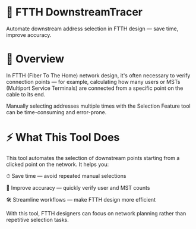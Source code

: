 # 🚀 FTTH DownstreamTracer

Automate downstream address selection in FTTH design — save time, improve accuracy.

# 📌 Overview

In FTTH (Fiber To The Home) network design, it's often necessary to verify connection points — for example, calculating how many users or MSTs (Multiport Service Terminals) are connected from a specific point on the cable to its end.

Manually selecting addresses multiple times with the Selection Feature tool can be time-consuming and error-prone.

# ⚡ What This Tool Does

This tool automates the selection of downstream points starting from a clicked point on the network. It helps you:

⏱ Save time — avoid repeated manual selections

🎯 Improve accuracy — quickly verify user and MST counts

🛠 Streamline workflows — make FTTH design more efficient

With this tool, FTTH designers can focus on network planning rather than repetitive selection tasks.
